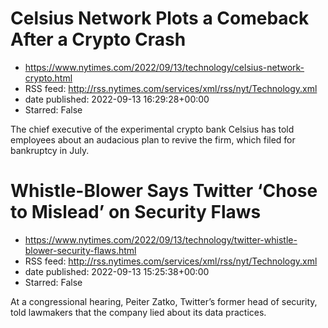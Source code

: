# Celsius Network Plots a Comeback After a Crypto Crash
 - https://www.nytimes.com/2022/09/13/technology/celsius-network-crypto.html
 - RSS feed: http://rss.nytimes.com/services/xml/rss/nyt/Technology.xml
 - date published: 2022-09-13 16:29:28+00:00
 - Starred: False

The chief executive of the experimental crypto bank Celsius has told employees about an audacious plan to revive the firm, which filed for bankruptcy in July.

# Whistle-Blower Says Twitter ‘Chose to Mislead’ on Security Flaws
 - https://www.nytimes.com/2022/09/13/technology/twitter-whistle-blower-security-flaws.html
 - RSS feed: http://rss.nytimes.com/services/xml/rss/nyt/Technology.xml
 - date published: 2022-09-13 15:25:38+00:00
 - Starred: False

At a congressional hearing, Peiter Zatko, Twitter’s former head of security, told lawmakers that the company lied about its data practices.
